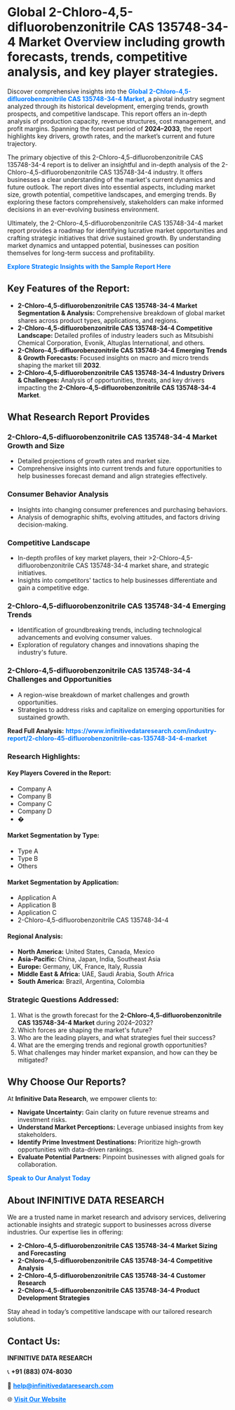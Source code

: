 <h1>Global 2-Chloro-4,5-difluorobenzonitrile CAS 135748-34-4 Market Overview including growth forecasts, trends, competitive analysis, and key player strategies.</h1>
<p>
Discover comprehensive insights into the 
<a href="https://www.infinitivedataresearch.com/industry-report/2-chloro-45-difluorobenzonitrile-cas-135748-34-4-market" rel="dofollow" style="color: #007BFF; text-decoration: none;"><strong>Global 2-Chloro-4,5-difluorobenzonitrile CAS 135748-34-4 Market</strong></a>, a pivotal industry segment analyzed through its historical development, emerging trends, growth prospects, and competitive landscape. This report offers an in-depth analysis of production capacity, revenue structures, cost management, and profit margins. Spanning the forecast period of <strong>2024–2033</strong>, the report highlights key drivers, growth rates, and the market’s current and future trajectory.
</p>
<p>
The primary objective of this 2-Chloro-4,5-difluorobenzonitrile CAS 135748-34-4 report is to deliver an insightful and in-depth analysis of the 2-Chloro-4,5-difluorobenzonitrile CAS 135748-34-4 industry. It offers businesses a clear understanding of the market's current dynamics and future outlook. The report dives into essential aspects, including market size, growth potential, competitive landscapes, and emerging trends. By exploring these factors comprehensively, stakeholders can make informed decisions in an ever-evolving business environment.
</p>
<p>
Ultimately, the 2-Chloro-4,5-difluorobenzonitrile CAS 135748-34-4 market report provides a roadmap for identifying lucrative market opportunities and crafting strategic initiatives that drive sustained growth. By understanding market dynamics and untapped potential, businesses can position themselves for long-term success and profitability.
</p>
<p>
<a href="https://www.infinitivedataresearch.com/request-sample/reportId=110353" style="color: #007BFF; text-decoration: none;"><strong>Explore Strategic Insights with the Sample Report Here</strong></a>
</p>

<h2>Key Features of the Report:</h2>
<ul>
<li><strong>2-Chloro-4,5-difluorobenzonitrile CAS 135748-34-4 Market Segmentation & Analysis:</strong> Comprehensive breakdown of global market shares across product types, applications, and regions.</li>
<li><strong>2-Chloro-4,5-difluorobenzonitrile CAS 135748-34-4 Competitive Landscape:</strong> Detailed profiles of industry leaders such as Mitsubishi Chemical Corporation, Evonik, Altuglas International, and others.</li>
<li><strong>2-Chloro-4,5-difluorobenzonitrile CAS 135748-34-4 Emerging Trends & Growth Forecasts:</strong> Focused insights on macro and micro trends shaping the market till <strong>2032</strong>.</li>
<li><strong>2-Chloro-4,5-difluorobenzonitrile CAS 135748-34-4 Industry Drivers & Challenges:</strong> Analysis of opportunities, threats, and key drivers impacting the <strong>2-Chloro-4,5-difluorobenzonitrile CAS 135748-34-4 Market</strong>.</li>
</ul>

<h2>What Research Report Provides</h2>
<h3>2-Chloro-4,5-difluorobenzonitrile CAS 135748-34-4 Market Growth and Size</h3>
<ul>
<li>Detailed projections of growth rates and market size.</li>
<li>Comprehensive insights into current trends and future opportunities to help businesses forecast demand and align strategies effectively.</li>
</ul>

<h3>Consumer Behavior Analysis</h3>
<ul>
<li>Insights into changing consumer preferences and purchasing behaviors.</li>
<li>Analysis of demographic shifts, evolving attitudes, and factors driving decision-making.</li>
</ul>

<h3>Competitive Landscape</h3>
<ul>
<li>In-depth profiles of key market players, their >2-Chloro-4,5-difluorobenzonitrile CAS 135748-34-4 market share, and strategic initiatives.</li>
<li>Insights into competitors' tactics to help businesses differentiate and gain a competitive edge.</li>
</ul>

<h3>2-Chloro-4,5-difluorobenzonitrile CAS 135748-34-4 Emerging Trends</h3>
<ul>
<li>Identification of groundbreaking trends, including technological advancements and evolving consumer values.</li>
<li>Exploration of regulatory changes and innovations shaping the industry's future.</li>
</ul>

<h3>2-Chloro-4,5-difluorobenzonitrile CAS 135748-34-4 Challenges and Opportunities</h3>
<ul>
<li>A region-wise breakdown of market challenges and growth opportunities.</li>
<li>Strategies to address risks and capitalize on emerging opportunities for sustained growth.</li>
</ul>
<p><strong>Read Full Analysis:</strong> <a href="https://www.infinitivedataresearch.com/industry-report/2-chloro-45-difluorobenzonitrile-cas-135748-34-4-market" rel="dofollow" style="color: #007BFF; text-decoration: none;"><strong>https://www.infinitivedataresearch.com/industry-report/2-chloro-45-difluorobenzonitrile-cas-135748-34-4-market</strong></a></p>
<h3>Research Highlights:</h3>
<h4>Key Players Covered in the Report:</h4>
<ul><li>Company A</li><li>Company B</li><li>Company C</li><li>Company D</li><li>�</li></ul>
<h4>Market Segmentation by Type:</h4>
<ul><li>Type A</li><li>Type B</li><li>Others</li></ul>
<h4>Market Segmentation by Application:</h4>
<ul><li>Application A</li><li>Application B</li><li>Application C</li><li>2-Chloro-4,5-difluorobenzonitrile CAS 135748-34-4</li></ul>

<h4>Regional Analysis:</h4>
<ul>
<li><strong>North America:</strong> United States, Canada, Mexico</li>
<li><strong>Asia-Pacific:</strong> China, Japan, India, Southeast Asia</li>
<li><strong>Europe:</strong> Germany, UK, France, Italy, Russia</li>
<li><strong>Middle East & Africa:</strong> UAE, Saudi Arabia, South Africa</li>
<li><strong>South America:</strong> Brazil, Argentina, Colombia</li>
</ul>

<h3>Strategic Questions Addressed:</h3>
<ol>
<li>What is the growth forecast for the <strong>2-Chloro-4,5-difluorobenzonitrile CAS 135748-34-4 Market</strong> during 2024–2032?</li>
<li>Which forces are shaping the market's future?</li>
<li>Who are the leading players, and what strategies fuel their success?</li>
<li>What are the emerging trends and regional growth opportunities?</li>
<li>What challenges may hinder market expansion, and how can they be mitigated?</li>
</ol>

<h2>Why Choose Our Reports?</h2>
<p>At <strong>Infinitive Data Research</strong>, we empower clients to:</p>
<ul>
<li><strong>Navigate Uncertainty:</strong> Gain clarity on future revenue streams and investment risks.</li>
<li><strong>Understand Market Perceptions:</strong> Leverage unbiased insights from key stakeholders.</li>
<li><strong>Identify Prime Investment Destinations:</strong> Prioritize high-growth opportunities with data-driven rankings.</li>
<li><strong>Evaluate Potential Partners:</strong> Pinpoint businesses with aligned goals for collaboration.</li>
</ul>
<p><a href="https://www.infinitivedataresearch.com/industry-report/2-chloro-45-difluorobenzonitrile-cas-135748-34-4-market" rel="dofollow" style="color: #007BFF; text-decoration: none;"><strong>Speak to Our Analyst Today</strong></a></p>

<h2>About INFINITIVE DATA RESEARCH</h2>
<p>We are a trusted name in market research and advisory services, delivering actionable insights and strategic support to businesses across diverse industries. Our expertise lies in offering:</p>
<ul>
<li><strong>2-Chloro-4,5-difluorobenzonitrile CAS 135748-34-4 Market Sizing and Forecasting</strong></li>
<li><strong>2-Chloro-4,5-difluorobenzonitrile CAS 135748-34-4 Competitive Analysis</strong></li>
<li><strong>2-Chloro-4,5-difluorobenzonitrile CAS 135748-34-4 Customer Research</strong></li>
<li><strong>2-Chloro-4,5-difluorobenzonitrile CAS 135748-34-4 Product Development Strategies</strong></li>
</ul>
<p>Stay ahead in today’s competitive landscape with our tailored research solutions.</p>

<h2>Contact Us:</h2>
<p><strong>INFINITIVE DATA RESEARCH</strong></p>
<p>📞 <strong>+91 (883) 074-8030</strong></p>
<p>📧 <strong><a href="mailto:help@infinitivedataresearch.com" style="color: #007BFF;">help@infinitivedataresearch.com</a></strong></p>
<p>🌐 <strong><a href="https://www.infinitivedataresearch.com" rel="dofollow" style="color: #007BFF;">Visit Our Website</a></strong></p>